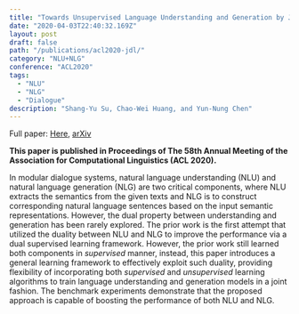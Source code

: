 ```yaml
---
title: "Towards Unsupervised Language Understanding and Generation by Joint Dual Learning"
date: "2020-04-03T22:40:32.169Z"
layout: post
draft: false
path: "/publications/acl2020-jdl/"
category: "NLU+NLG"
conference: "ACL2020"
tags:
  - "NLU"
  - "NLG"
  - "Dialogue"
description: "Shang-Yu Su, Chao-Wei Huang, and Yun-Nung Chen"
---
```


Full paper:
<a href="./acl2020.pdf" target="_blank">Here</a>,
<a href="https://arxiv.org/abs/2004.14710" target="_blank">arXiv</a>

<b>This paper is published in Proceedings of The 58th Annual Meeting of the Association for Computational Linguistics (ACL 2020).</b>

In modular dialogue systems, natural language understanding (NLU) and natural language generation (NLG) are two critical components, where NLU extracts the semantics from the given texts and NLG is to construct corresponding natural language sentences based on the input semantic representations.
However, the dual property between understanding and generation has been rarely explored.
The prior work is the first attempt that utilized the duality between NLU and NLG to improve the performance via a dual supervised learning framework.
However, the prior work still learned both components in *supervised* manner, instead, this paper introduces a general learning framework to effectively exploit such duality, providing flexibility of incorporating both *supervised* and *unsupervised* learning algorithms to train language understanding and generation models in a joint fashion. 
The benchmark experiments demonstrate that the proposed approach is capable of boosting the performance of both NLU and NLG.